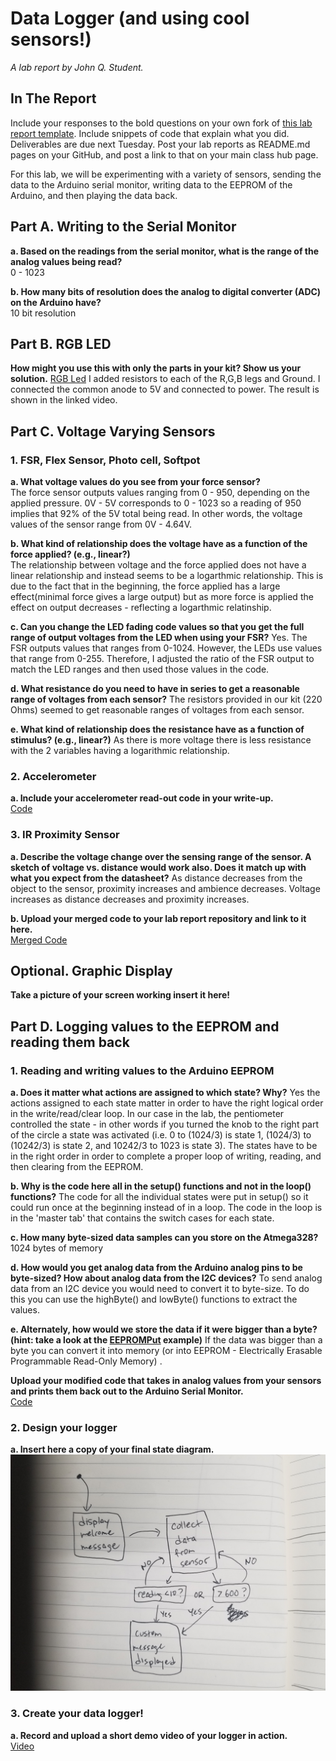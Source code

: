 # Data Logger (and using cool sensors!)

*A lab report by John Q. Student.*

## In The Report

Include your responses to the bold questions on your own fork of [this lab report template](https://github.com/FAR-Lab/IDD-Fa18-Lab2). Include snippets of code that explain what you did. Deliverables are due next Tuesday. Post your lab reports as README.md pages on your GitHub, and post a link to that on your main class hub page.

For this lab, we will be experimenting with a variety of sensors, sending the data to the Arduino serial monitor, writing data to the EEPROM of the Arduino, and then playing the data back.

## Part A.  Writing to the Serial Monitor
 
**a. Based on the readings from the serial monitor, what is the range of the analog values being read?**
<br/>0 - 1023
 
**b. How many bits of resolution does the analog to digital converter (ADC) on the Arduino have?**
<br/>10 bit resolution

## Part B. RGB LED

**How might you use this with only the parts in your kit? Show us your solution.**
[RGB Led](https://www.youtube.com/watch?v=RAVb8aH5-l4)
I added resistors to each of the R,G,B legs and Ground. I connected the common anode to 5V and connected to power. The result is shown in the linked video. 

## Part C. Voltage Varying Sensors 
 
### 1. FSR, Flex Sensor, Photo cell, Softpot

**a. What voltage values do you see from your force sensor?**
<br/> The force sensor outputs values ranging from 0 - 950, depending on the applied pressure. 0V - 5V corresponds to 0 - 1023 so a reading of 950 implies that 92% of the 5V total being read. In other words, the voltage values of the sensor range from 0V - 4.64V. 

**b. What kind of relationship does the voltage have as a function of the force applied? (e.g., linear?)**
<br/> The relationship between voltage and the force applied does not have a linear relationship and instead seems to be a logarthmic relationship. This is due to the fact that in the beginning, the force applied has a large effect(minimal force gives a large output) but as more force is applied the effect on output decreases - reflecting a logarthmic relatinship. 

**c. Can you change the LED fading code values so that you get the full range of output voltages from the LED when using your FSR?**
Yes. The FSR outputs values that ranges from 0-1024. However, the LEDs use values that range from 0-255. Therefore, I adjusted the ratio of the FSR output to match the LED ranges and then used those values in the code. 

**d. What resistance do you need to have in series to get a reasonable range of voltages from each sensor?**
The resistors provided in our kit (220 Ohms) seemed to get reasonable ranges of voltages from each sensor. 

**e. What kind of relationship does the resistance have as a function of stimulus? (e.g., linear?)**
As there is more voltage there is less resistance with the 2 variables having a logarithmic relationship. 

### 2. Accelerometer
 
**a. Include your accelerometer read-out code in your write-up.** 
<br/>[Code](https://github.com/jamiekimyu/IDD-Fa18-Lab3/blob/master/accelerometer.ino)

### 3. IR Proximity Sensor

**a. Describe the voltage change over the sensing range of the sensor. A sketch of voltage vs. distance would work also. Does it match up with what you expect from the datasheet?**
As distance decreases from the object to the sensor, proximity increases and ambience decreases. Voltage increases as distance decreases and proximity increases.

**b. Upload your merged code to your lab report repository and link to it here.**
<br/>[Merged Code](https://github.com/jamiekimyu/IDD-Fa18-Lab3/tree/master)

## Optional. Graphic Display

**Take a picture of your screen working insert it here!**

## Part D. Logging values to the EEPROM and reading them back
 
### 1. Reading and writing values to the Arduino EEPROM

**a. Does it matter what actions are assigned to which state? Why?**
Yes the actions assigned to each state matter in order to have the right logical order in the write/read/clear loop. In our case in the lab, the pentiometer controlled the state - in other words if you turned the knob to the right part of the circle a state was activated (i.e. 0 to  (1024/3) is state 1, (1024/3) to (10242/3) is state 2, and 10242/3 to 1023 is state 3). The states have to be in the right order in order to complete a proper loop of writing, reading, and then clearing from the EEPROM. 

**b. Why is the code here all in the setup() functions and not in the loop() functions?**
The code for all the individual states were put in setup() so it could run once at the beginning instead of in a loop. The code in the loop is in the 'master tab' that contains the switch cases for each state. 

**c. How many byte-sized data samples can you store on the Atmega328?**
1024 bytes of memory 

**d. How would you get analog data from the Arduino analog pins to be byte-sized? How about analog data from the I2C devices?**
To send analog data from an I2C device you would need to convert it to byte-size. To do this you can use the highByte() and lowByte() functions to extract the values. 

**e. Alternately, how would we store the data if it were bigger than a byte? (hint: take a look at the [EEPROMPut](https://www.arduino.cc/en/Reference/EEPROMPut) example)**
If the data was bigger than a byte you can convert it into memory (or into EEPROM - Electrically Erasable Programmable Read-Only Memory) .

**Upload your modified code that takes in analog values from your sensors and prints them back out to the Arduino Serial Monitor.**
<br/> [Code](https://github.com/jamiekimyu/IDD-Fa18-Lab3/tree/master)

### 2. Design your logger
 
**a. Insert here a copy of your final state diagram.**
![photo](https://github.com/jamiekimyu/IDD-Fa18-Lab3/blob/master/20180917_204702.jpg)

### 3. Create your data logger!
 
**a. Record and upload a short demo video of your logger in action.**
<br/> [Video](https://www.youtube.com/watch?v=DitWKNQQdy8)

